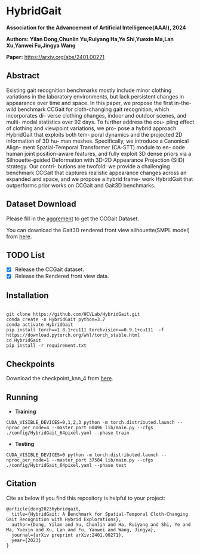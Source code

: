 # HybridGait

<!-- Project Page | Video | Paper | Data -->

<!-- ![Reconstructed Objects](path_to_images) -->

**Association for the Advancement of Artificial Intelligence(AAAI), 2024**

**Authors: Yilan Dong,Chunlin Yu,Ruiyang Ha,Ye Shi,Yuexin Ma,Lan Xu,Yanwei Fu,Jingya Wang**

**Paper:** https://arxiv.org/abs/2401.00271

<!-- Conference: AAAI 2024 -->

<!-- This is the official repo for the implementation of HybridGait: A Benchmark for Spatial-Temporal Cloth-Changing Gait Recognition with Hybrid Explorations -->

<!-- ## Updates

- 2023/06/19: The hand tracking code is released here: [EasyMocap](link_to_EasyMocap)
- 2023/02/13: For people who do not want to run hand tracking, we provide the processed hand tracking results: [HOD_S1_HT](link) and [HOD_D1_HT](link).  -->

## Abstract
Existing gait recognition benchmarks mostly include minor clothing variations in the laboratory environments, but lack persistent changes in appearance over time and space. In this paper, we propose the first in-the-wild benchmark CCGait for cloth-changing gait recognition, which incorporates di- verse clothing changes, indoor and outdoor scenes, and multi- modal statistics over 92 days. To further address the cou- pling effect of clothing and viewpoint variations, we pro- pose a hybrid approach HybridGait that exploits both tem- poral dynamics and the projected 2D information of 3D hu- man meshes. Specifically, we introduce a Canonical Align- ment Spatial-Temporal Transformer (CA-STT) module to en- code human joint position-aware features, and fully exploit 3D dense priors via a Silhouette-guided Deformation with 3D-2D Appearance Projection (SilD) strategy. Our contri- butions are twofold: we provide a challenging benchmark CCGait that captures realistic appearance changes across an expanded and space, and we propose a hybrid frame- work HybridGait that outperforms prior works on CCGait and Gait3D benchmarks.

## Dataset Download

Please  fill in the [aggrement](https://drive.google.com/file/d/1X7f7u_ddjadQllaTyTaRb6E0kw5uTwof/view?usp=drive_link) to get the CCGait Dataset. 

You can download the Gait3D rendered front view silhouette(SMPL model) from [here](https://drive.google.com/drive/folders/13VmVJ-l_ybCu0sOmYXx0g5m_ANOUXIuH?usp=sharing).

## TODO List

- [x] Release the CCGait dataset.
- [x] Release the Rendered front view data.

## Installation

<!-- ### Set up the environment -->
```shell

git clone https://github.com/HCVLab/HybridGait.git
conda create -n HybridGait python=3.7
conda activate HybridGait
pip install torch==1.8.1+cu111 torchvision==0.9.1+cu111  -f https://download.pytorch.org/whl/torch_stable.html
cd HybridGait
pip install -r requirement.txt

```

## Checkpoints
Download the checkpoint_knn_4 from [here](https://drive.google.com/file/d/1uTnJa8ASqON00EM2v3Go0QX3TGIktRkC/view?usp=drive_link).

## Running

- **Training**
```shell
CUDA_VISIBLE_DEVICES=0,1,2,3 python -m torch.distributed.launch --nproc_per_node=4 --master_port 60496 lib/main.py --cfgs ./config/HybridGait_64pixel.yaml --phase train
```

- **Testing**
```shell
CUDA_VISIBLE_DEVICES=0 python -m torch.distributed.launch --nproc_per_node=1 --master_port 37584 lib/main.py --cfgs ./config/HybridGait_64pixel.yaml --phase test
```


## Citation

Cite as below if you find this repository is helpful to your project:

```
@article{dong2023hybridgait,
  title={HybridGait: A Benchmark for Spatial-Temporal Cloth-Changing Gait Recognition with Hybrid Explorations},
  author={Dong, Yilan and Yu, Chunlin and Ha, Ruiyang and Shi, Ye and Ma, Yuexin and Xu, Lan and Fu, Yanwei and Wang, Jingya},
  journal={arXiv preprint arXiv:2401.00271},
  year={2023}
}
```
